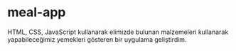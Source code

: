 # meal-app
HTML, CSS, JavaScript kullanarak elimizde bulunan malzemeleri kullanarak yapabileceğimiz yemekleri gösteren bir uygulama geliştirdim. 
